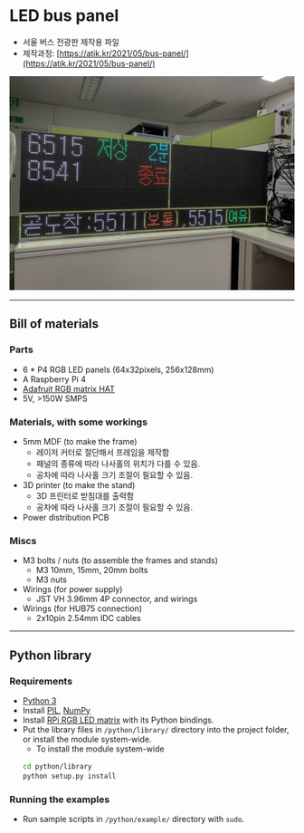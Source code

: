 # LED bus panel
* 서울 버스 전광판 제작용 파일
* 제작과정: [https://atik.kr/2021/05/bus-panel/](https://atik.kr/2021/05/bus-panel/)

![예시](example.jpg)

---

## Bill of materials
### Parts
* 6 * P4 RGB LED panels (64x32pixels, 256x128mm)
* A Raspberry Pi 4
* [Adafruit RGB matrix HAT](https://www.adafruit.com/product/2345)
* 5V, >150W SMPS

### Materials, with some workings
* 5mm MDF (to make the frame)
  * 레이저 커터로 절단해서 프레임을 제작함
  * 패널의 종류에 따라 나사홀의 위치가 다를 수 있음.
  * 공차에 따라 나사홀 크기 조절이 필요할 수 있음.
* 3D printer (to make the stand)
  * 3D 프린터로 받침대를 출력함
  * 공차에 따라 나사홀 크기 조절이 필요할 수 있음.
* Power distribution PCB

### Miscs
* M3 bolts / nuts (to assemble the frames and stands)
  * M3 10mm, 15mm, 20mm bolts
  * M3 nuts
* Wirings (for power supply)
  * JST VH 3.96mm 4P connector, and wirings
* Wirings (for HUB75 connection)
  * 2x10pin 2.54mm IDC cables

---

## Python library

### Requirements
* [Python 3](https://python.org/)
* Install [PIL](https://pillow.readthedocs.io/en/stable/), [NumPy](https://numpy.org/)
* Install [RPi RGB LED matrix](https://github.com/hzeller/rpi-rgb-led-matrix) with its Python bindings.
* Put the library files in ```/python/library/``` directory into the project folder, or install the module system-wide.
  * To install the module system-wide
  ```bash
  cd python/library
  python setup.py install
  ```

### Running the examples
* Run sample scripts in ```/python/example/``` directory with ```sudo```.
